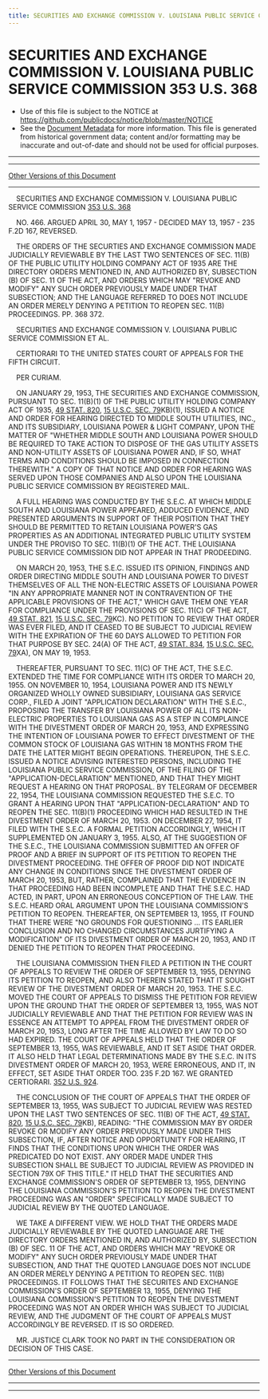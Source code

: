 ```yaml
---
title: SECURITIES AND EXCHANGE COMMISSION V. LOUISIANA PUBLIC SERVICE COMMISSION 353 U.S. 368
---
```


# SECURITIES AND EXCHANGE COMMISSION V. LOUISIANA PUBLIC SERVICE COMMISSION 353 U.S. 368

* Use of this file is subject to the NOTICE at https://github.com/publicdocs/notice/blob/master/NOTICE
* See the [Document Metadata](../../../index.md) for more information.
  This file is generated from historical government data; content and/or formatting may be inaccurate and out-of-date and should not be used for official purposes.

----------
----------

[Other Versions of this Document](https://publicdocs.github.io/go/links?ns=uslm-x&ref=%2Fus%2Fcourts%2Fscotus%2FusReporter%2F353%2F368)

----------

    SECURITIES AND EXCHANGE COMMISSION V. LOUISIANA PUBLIC SERVICE COMMISSION [353 U.S. 368][/us/courts/scotus/usReporter/353/368]

    NO. 466.  ARGUED APRIL 30, MAY 1, 1957 - DECIDED MAY 13, 1957 - 235 F.2D 167, REVERSED.

    THE ORDERS OF THE SECURTIES AND EXCHANGE COMMISSION MADE JUDICIALLY REVIEWABLE BY THE LAST TWO SENTENCES OF SEC. 11(B) OF THE PUBLIC UTILITY HOLDING COMPANY ACT OF 1935 ARE THE DIRECTORY ORDERS MENTIONED IN, AND AUTHORIZED BY, SUBSECTION (B) OF SEC. 11 OF THE ACT, AND ORDERS WHICH MAY "REVOKE AND MODIFY" ANY SUCH ORDER PREVIOUSLY MADE UNDER THAT SUBSECTION; AND THE LANGUAGE REFERRED TO DOES NOT INCLUDE AN ORDER MERELY DENYING A PETITION TO REOPEN SEC. 11(B) PROCEEDINGS.  PP. 368 372.

    SECURITIES AND EXCHANGE COMMISSION V. LOUISIANA PUBLIC SERVICE COMMISSION ET AL.

    CERTIORARI TO THE UNITED STATES COURT OF APPEALS FOR THE FIFTH CIRCUIT.

    PER CURIAM.

    ON JANUARY 29, 1953, THE SECURITIES AND EXCHANGE COMMISSION, PURSUANT TO SEC. 11(B)(1) OF THE PUBLIC UTILITY HOLDING COMPANY ACT OF 1935, [49 STAT. 820][/us/stat/49/820], [15 U.S.C. SEC. 79][/us/usc/t15/s79]KB)(1), ISSUED A NOTICE AND ORDER FOR HEARING DIRECTED TO MIDDLE SOUTH UTILITIES, INC., AND ITS SUBSIDIARY, LOUISIANA POWER & LIGHT COMPANY, UPON THE MATTER OF "WHETHER MIDDLE SOUTH AND LOUISIANA POWER SHOULD BE REQUIRED TO TAKE ACTION TO DISPOSE OF THE GAS UTILITY ASSETS AND NON-UTILITY ASSETS OF LOUISIANA POWER AND, IF SO, WHAT TERMS AND CONDITIONS SHOULD BE IMPOSED IN CONNECTION THEREWITH."  A COPY OF THAT NOTICE AND ORDER FOR HEARING WAS SERVED UPON THOSE COMPANIES AND ALSO UPON THE LOUISIANA PUBLIC SERVICE COMMISSION BY REGISTERED MAIL.

    A FULL HEARING WAS CONDUCTED BY THE S.E.C. AT WHICH MIDDLE SOUTH AND LOUISIANA POWER APPEARED, ADDUCED EVIDENCE, AND PRESENTED ARGUMENTS IN SUPPORT OF THEIR POSITION THAT THEY SHOULD BE PERMITTED TO RETAIN LOUISIANA POWER'S GAS PROPERTIES AS AN ADDITIONAL INTEGRATED PUBLIC UTILITY SYSTEM UNDER THE PROVISO TO SEC. 11(B)(1) OF THE ACT.  THE LOUISIANA PUBLIC SERVICE COMMISSION DID NOT APPEAR IN THAT PRODEEDING.

    ON MARCH 20, 1953, THE S.E.C. ISSUED ITS OPINION, FINDINGS AND ORDER DIRECTING MIDDLE SOUTH AND LOUISIANA POWER TO DIVEST THEMSELVES OF ALL THE NON-ELECTRIC ASSETS OF LOUISIANA POWER "IN ANY APPROPRIATE MANNER NOT IN CONTRAVENTION OF THE APPLICABLE PROVISIONS OF THE ACT," WHICH GAVE THEM ONE YEAR FOR COMPLIANCE UNDER THE PROVISIONS OF SEC. 11(C) OF THE ACT, [49 STAT. 821][/us/stat/49/821], [15 U.S.C. SEC. 79][/us/usc/t15/s79]KC).  NO PETITION TO REVIEW THAT ORDER WAS EVER FILED, AND IT CEASED TO BE SUBJECT TO JUDICIAL REVIEW WITH THE EXPIRATION OF THE 60 DAYS ALLOWED TO PETITION FOR THAT PURPOSE BY SEC. 24(A) OF THE ACT, [49 STAT. 834][/us/stat/49/834], [15 U.S.C. SEC. 79][/us/usc/t15/s79]XA), ON MAY 19, 1953.

    THEREAFTER, PURSUANT TO SEC. 11(C) OF THE ACT, THE S.E.C. EXTENDED THE TIME FOR COMPLIANCE WITH ITS ORDER TO MARCH 20, 1955.  ON NOVEMBER 10, 1954, LOUISIANA POWER AND ITS NEWLY ORGANIZED WHOLLY OWNED SUBSIDIARY, LOUISIANA GAS SERVICE CORP., FILED A JOINT "APPLICATION DECLARATION" WITH THE S.E.C., PROPOSING THE TRANSFER BY LOUISIANA POWER OF ALL ITS NON-ELECTRIC PROPERTIES TO LOUISIANA GAS AS A STEP IN COMPLAINCE WITH THE DIVESTMENT ORDER OF MARCH 20, 1953, AND EXPRESSING THE INTENTION OF LOUISIANA POWER TO EFFECT DIVESTMENT OF THE COMMON STOCK OF LOUISIANA GAS WITHIN 18 MONTHS FROM THE DATE THE LATTER MIGHT BEGIN OPERATIONS.  THEREUPON, THE S.E.C. ISSUED A NOTICE ADVISING INTERESTED PERSONS, INCLUDING THE LOUISIANA PUBLIC SERVICE COMMISSION, OF THE FILING OF THE "APPLICATION-DECLARATION" MENTIONED, AND THAT THEY MIGHT REQUEST A HEARING ON THAT PROPOSAL.  BY TELEGRAM OF DECEMBER 22, 1954, THE LOUISIANA COMMISSION REQUESTED THE S.E.C. TO GRANT A HEARING UPON THAT "APPLICATION-DECLARATION" AND TO REOPEN THE SEC. 11(B)(1) PROCEEDING WHICH HAD RESULTED IN THE DIVESTMENT ORDER OF MARCH 20, 1953.  ON DECEMBER 27, 1954, IT FILED WITH THE S.E.C. A FORMAL PETITION ACCORDINGLY, WHICH IT SUPPLEMENTED ON JANUARY 3, 1955.  ALSO, AT THE SUGGESTION OF THE S.E.C., THE LOUISIANA COMMISSION SUBMITTED AN OFFER OF PROOF AND A BRIEF IN SUPPORT OF ITS PETITION TO REOPEN THE DIVESTMENT PROCEEDING.  THE OFFER OF PROOF DID NOT INDICATE ANY CHANGE IN CONDITIONS SINCE THE DIVESTMENT ORDER OF MARCH 20, 1953, BUT, RATHER, COMPLAINED THAT THE EVIDENCE IN THAT PROCEEDING HAD BEEN INCOMPLETE AND THAT THE S.E.C.  HAD ACTED, IN PART, UPON AN ERRONEOUS CONCEPTION OF THE LAW.  THE S.E.C. HEARD ORAL ARGUMENT UPON THE LOUISIANA COMMISSION'S PETITION TO REOPEN.  THEREAFTER, ON SEPTEMBER 13, 1955, IT FOUND THAT THERE WERE "NO GROUNDS FOR QUESTIONING  ... ITS EARLIER CONCLUSION AND NO CHANGED CIRCUMSTANCES JURTIFYING A MODIFICATION" OF ITS DIVESTMENT ORDER OF MARCH 20, 1953, AND IT DENIED THE PETITION TO REOPEN THAT PROCEEDING.

    THE LOUISIANA COMMISSION THEN FILED A PETITION IN THE COURT OF APPEALS TO REVIEW THE ORDER OF SEPTEMBER 13, 1955, DENYING ITS PETITION TO REOPEN, AND ALSO THEREIN STATED THAT IT SOUGHT REVIEW OF THE DIVESTMENT ORDER OF MARCH 20, 1953.  THE S.E.C. MOVED THE COURT OF APPEALS TO DISMISS THE PETITION FOR REVIEW UPON THE GROUND THAT THE ORDER OF SEPTEMBER 13, 1955, WAS NOT JUDICIALLY REVIEWABLE AND THAT THE PETITION FOR REVIEW WAS IN ESSENCE AN ATTEMPT TO APPEAL FROM THE DIVESTMENT ORDER OF MARCH 20, 1953, LONG AFTER THE TIME ALLOWED BY LAW TO DO SO HAD EXPIRED.  THE COURT OF APPEALS HELD THAT THE ORDER OF SEPTEMBER 13, 1955, WAS REVIEWABLE, AND IT SET ASIDE THAT ORDER.  IT ALSO HELD THAT LEGAL DETERMINATIONS MADE BY THE S.E.C. IN ITS DIVESTMENT ORDER OF MARCH 20, 1953, WERE ERRONEOUS, AND IT, IN EFFECT, SET ASIDE THAT ORDER TOO.  235 F.2D 167.  WE GRANTED CERTIORARI.  [352 U.S. 924][/us/courts/scotus/usReporter/352/924].

    THE CONCLUSION OF THE COURT OF APPEALS THAT THE ORDER OF SEPTEMBER 13, 1955, WAS SUBJECT TO JUDICIAL REVIEW WAS RESTED UPON THE LAST TWO SENTENCES OF SEC. 11(B) OF THE ACT, [49 STAT.  820][/us/stat/49/820], [15 U.S.C. SEC. 79][/us/usc/t15/s79]KB), READING:  "THE COMMISSION MAY BY ORDER REVOKE OR MODIFY ANY ORDER PREVIOUSLY MADE UNDER THIS SUBSECTION, IF, AFTER NOTICE AND OPPORTUNITY FOR HEARING, IT FINDS THAT THE CONDITIONS UPON WHICH THE ORDER WAS PREDICATED DO NOT EXIST.  ANY ORDER MADE UNDER THIS SUBSECTION SHALL BE SUBJECT TO JUDICIAL REVIEW AS PROVIDED IN SECTION 79X OF THIS TITLE."  IT HELD THAT THE SECURITIES AND EXCHANGE COMMISSION'S ORDER OF SEPTEMBER 13, 1955, DENYING THE LOUISIANA COMMISSION'S PETITION TO REOPEN THE DIVESTMENT PROCEEDING WAS AN "ORDER" SPECIFICALLY MADE SUBJECT TO JUDICIAL REVIEW BY THE QUOTED LANGUAGE.

    WE TAKE A DIFFERENT VIEW.  WE HOLD THAT THE ORDERS MADE JUDICIALLY REVIEWABLE BY THE QUOTED LANGUAGE ARE THE DIRECTORY ORDERS MENTIONED IN, AND AUTHORIZED BY, SUBSECTION (B) OF SEC. 11 OF THE ACT, AND ORDERS WHICH MAY "REVOKE OR MODIFY" ANY SUCH ORDER PREVIOUSLY MADE UNDER THAT SUBSECTION, AND THAT THE QUOTED LANGUAGE DOES NOT INCLUDE AN ORDER MERELY DENYING A PETITION TO REOPEN SEC. 11(B) PROCEEDINGS.  IT FOLLOWS THAT THE SECURITES AND EXCHANGE COMMISSION'S ORDER OF SEPTEMBER 13, 1955, DENYING THE LOUISIANA COMMISSION'S PETITION TO REOPEN THE DIVESTMENT PROCEEDING WAS NOT AN ORDER WHICH WAS SUBJECT TO JUDICIAL REVIEW, AND THE JUDGMENT OF THE COURT OF APPEALS MUST ACCORDINGLY BE REVERSED.  IT IS SO ORDERED.

    MR. JUSTICE CLARK TOOK NO PART IN THE CONSIDERATION OR DECISION OF THIS CASE.

----------

[Other Versions of this Document](https://publicdocs.github.io/go/links?ns=uslm-x&ref=%2Fus%2Fcourts%2Fscotus%2FusReporter%2F353%2F368)

----------
----------

[/us/courts/scotus/usReporter/353/368]: https://publicdocs.github.io/go/links?ns=uslm-x&ref=%2Fus%2Fcourts%2Fscotus%2FusReporter%2F353%2F368
[/us/stat/49/820]: https://publicdocs.github.io/go/links?ns=uslm&ref=%2Fus%2Fstat%2F49%2F820
[/us/usc/t15/s79]: https://publicdocs.github.io/go/links?ns=uslm&ref=%2Fus%2Fusc%2Ft15%2Fs79
[/us/stat/49/821]: https://publicdocs.github.io/go/links?ns=uslm&ref=%2Fus%2Fstat%2F49%2F821
[/us/usc/t15/s79]: https://publicdocs.github.io/go/links?ns=uslm&ref=%2Fus%2Fusc%2Ft15%2Fs79
[/us/stat/49/834]: https://publicdocs.github.io/go/links?ns=uslm&ref=%2Fus%2Fstat%2F49%2F834
[/us/usc/t15/s79]: https://publicdocs.github.io/go/links?ns=uslm&ref=%2Fus%2Fusc%2Ft15%2Fs79
[/us/courts/scotus/usReporter/352/924]: https://publicdocs.github.io/go/links?ns=uslm-x&ref=%2Fus%2Fcourts%2Fscotus%2FusReporter%2F352%2F924
[/us/stat/49/820]: https://publicdocs.github.io/go/links?ns=uslm&ref=%2Fus%2Fstat%2F49%2F820
[/us/usc/t15/s79]: https://publicdocs.github.io/go/links?ns=uslm&ref=%2Fus%2Fusc%2Ft15%2Fs79


